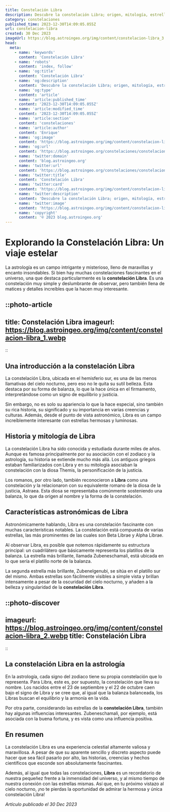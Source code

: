 ```yaml
---
title: Constelación Libra
description: Descubre la constelación Libra; origen, mitología, estrellas notables y cómo ubicarla. Aprende astronomía y sorpréndete con el universo.
category: constelaciones
published_time: 2023-12-30T14:09:05.055Z
url: constelacion-libra
created: 30 Dec 2023
imageUrl: https://blog.astroingeo.org/img/content/constelacion-libra_3.webp
head:
  meta:
    - name: 'keywords'
      content: 'Constelación Libra'
    - name: 'robots'
      content: 'index, follow'
    - name: 'og:title'
      content: 'Constelación Libra'
    - name: 'og:description'
      content: 'Descubre la constelación Libra; origen, mitología, estrellas notables y cómo ubicarla. Aprende astronomía y sorpréndete con el universo.'
    - name: 'og:type'
      content: 'article'
    - name: 'article:published_time'
      content: '2023-12-30T14:09:05.055Z'
    - name: 'article:modified_time'
      content: '2023-12-30T14:09:05.055Z'
    - name: 'article:section'
      content: 'constelaciones'
    - name: 'article:author'
      content: 'Enrique'
    - name: 'og:image'
      content: 'https://blog.astroingeo.org/img/content/constelacion-libra_3.webp'
    - name: 'og:url'
      content: 'https://blog.astroingeo.org/constelaciones/constelacion-libra'
    - name: 'twitter:domain'
      content: 'blog.astroingeo.org'
    - name: 'twitter:url'
      content: 'https://blog.astroingeo.org/constelaciones/constelacion-libra'
    - name: 'twitter:title'
      content: 'Constelación Libra'
    - name: 'twitter:card'
      content: 'https://blog.astroingeo.org/img/content/constelacion-libra_3.webp'
    - name: 'twitter:description'
      content: 'Descubre la constelación Libra; origen, mitología, estrellas notables y cómo ubicarla. Aprende astronomía y sorpréndete con el universo.'
    - name: 'twitter:image'
      content: 'https://blog.astroingeo.org/img/content/constelacion-libra_3.webp'
    - name: 'copyright'
      content: '© 2023 blog.astroingeo.org'
---
```

# Explorando la Constelación Libra: Un viaje estelar

La astrología es un campo intrigante y misterioso, lleno de maravillas y encanto insondables. Si bien hay muchas constelaciones fascinantes en el universo, una que destaca particularmente es la **constelación Libra**. Es una constelación muy simple y deslumbrante de observar, pero también llena de matices y detalles increíbles que la hacen muy interesante.

::photo-article
---
title: Constelación Libra
imageurl: https://blog.astroingeo.org/img/content/constelacion-libra_1.webp
---
::

## Una introducción a la constelación Libra

La constelación Libra, ubicada en el hemisferio sur, es una de las menos llamativas del cielo nocturno, pero eso no le quita su sutil belleza. Esta destaca por su forma de balanza, lo que la hace única en el firmamento, interpretándose como un signo de equilibrio y justicia.

Sin embargo, no es solo su apariencia lo que la hace especial, sino también su rica historia, su significado y su importancia en varias creencias y culturas. Además, desde el punto de vista astronómico, Libra es un campo increíblemente interesante con estrellas hermosas y luminosas.

## Historia y mitología de Libra

La constelación Libra ha sido conocida y estudiada durante miles de años. Aunque es famosa principalmente por su asociación con el zodiaco y la astrología, su historia se extiende mucho más allá. Los antiguos griegos estaban familiarizados con Libra y en su mitología asociaban la constelación con la diosa Themis, la personificación de la justicia.

Los romanos, por otro lado, también reconocieron a **Libra** como una constelación y la relacionaron con su equivalente romano de la diosa de la justicia, Astraea. Esta diosa se representaba comúnmente sosteniendo una balanza, lo que da origen al nombre y la forma de la constelación.

## Características astronómicas de Libra

Astronómicamente hablando, Libra es una constelación fascinante con muchas características notables. La constelación está compuesta de varias estrellas, las más prominentes de las cuales son Beta Librae y Alpha Librae.

Al observar Libra, es posible que notemos rápidamente su estructura principal: un cuadrilátero que básicamente representa los platillos de la balanza. La estrella más brillante, llamada Zubeneschamali, está ubicada en lo que sería el platillo norte de la balanza.

La segunda estrella más brillante, Zubenelgenubi, se sitúa en el platillo sur del mismo. Ambas estrellas son fácilmente visibles a simple vista y brillan intensamente a pesar de la oscuridad del cielo nocturno, y añaden a la belleza y singularidad de la **constelación Libra**.


::photo-discover
---
imageurl: https://blog.astroingeo.org/img/content/constelacion-libra_2.webp
title: Constelación Libra
---
::

## La constelación Libra en la astrología

En la astrología, cada signo del zodiaco tiene su propia constelación que lo representa. Para Libra, este es, por supuesto, la constelación que lleva su nombre. Los nacidos entre el 23 de septiembre y el 22 de octubre caen bajo el signo de Libra y se cree que, al igual que la balanza balanceada, los Libras buscan el equilibrio y la armonía en la vida.

Por otra parte, considerando las estrellas de la **constelación Libra**, también hay algunas influencias interesantes. Zubeneschamali, por ejemplo, está asociada con la buena fortuna, y es vista como una influencia positiva.

## En resumen

La constelación Libra es una experiencia celestial altamente valiosa y maravillosa. A pesar de que su aparente sencillo y discreto aspecto puede hacer que sea fácil pasarlo por alto, las historias, creencias y hechos científicos que esconde son absolutamente fascinantes.

Además, al igual que todas las constelaciones, **Libra** es un recordatorio de nuestra pequeñez frente a la inmensidad del universo, y al mismo tiempo de nuestra conexión con las estrellas mismas. Así que, en tu próximo vistazo al cielo nocturno, ¡no te pierdas la oportunidad de admirar la hermosa y única constelación Libra!

_Artículo publicado el 30 Dec 2023_